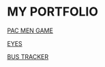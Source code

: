 # MY PORTFOLIO 

<a href= "https://github.com/cbmadrig/Pac_Men"> PAC MEN GAME </a> 

<a href= "https://github.com/cbmadrig/Eyes"> EYES </a>

<a href= "https://github.com/cbmadrig/Bus_Route_Tracking/tree/main"> BUS TRACKER </a>
